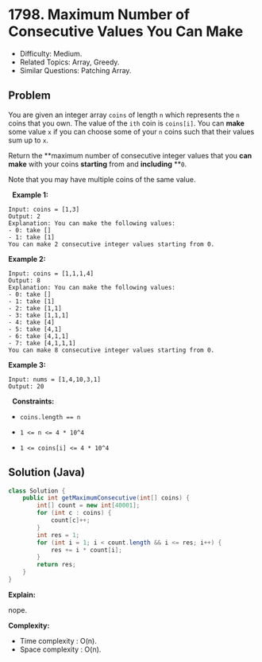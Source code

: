 # 1798. Maximum Number of Consecutive Values You Can Make

- Difficulty: Medium.
- Related Topics: Array, Greedy.
- Similar Questions: Patching Array.

## Problem

You are given an integer array ```coins``` of length ```n``` which represents the ```n``` coins that you own. The value of the ```ith``` coin is ```coins[i]```. You can **make** some value ```x``` if you can choose some of your ```n``` coins such that their values sum up to ```x```.

Return the **maximum number of consecutive integer values that you **can** **make** with your coins **starting** from and **including** **```0```.

Note that you may have multiple coins of the same value.

 
**Example 1:**

```
Input: coins = [1,3]
Output: 2
Explanation: You can make the following values:
- 0: take []
- 1: take [1]
You can make 2 consecutive integer values starting from 0.
```

**Example 2:**

```
Input: coins = [1,1,1,4]
Output: 8
Explanation: You can make the following values:
- 0: take []
- 1: take [1]
- 2: take [1,1]
- 3: take [1,1,1]
- 4: take [4]
- 5: take [4,1]
- 6: take [4,1,1]
- 7: take [4,1,1,1]
You can make 8 consecutive integer values starting from 0.
```

**Example 3:**

```
Input: nums = [1,4,10,3,1]
Output: 20
```

 
**Constraints:**


	
- ```coins.length == n```
	
- ```1 <= n <= 4 * 10^4```
	
- ```1 <= coins[i] <= 4 * 10^4```



## Solution (Java)

```java
class Solution {
    public int getMaximumConsecutive(int[] coins) {
        int[] count = new int[40001];
        for (int c : coins) {
            count[c]++;
        }
        int res = 1;
        for (int i = 1; i < count.length && i <= res; i++) {
            res += i * count[i];
        }
        return res;
    }
}
```

**Explain:**

nope.

**Complexity:**

* Time complexity : O(n).
* Space complexity : O(n).
